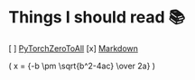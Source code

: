 
# Things I should read :books:

[ ] [PyTorchZeroToAll](https://www.youtube.com/playlist?list=PLlMkM4tgfjnJ3I-dbhO9JTw7gNty6o_2m)
[x] [Markdown](https://guides.github.com/pdfs/markdown-cheatsheet-online.pdf)


\( x = {-b \pm \sqrt{b^2-4ac} \over 2a} \)